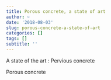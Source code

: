 ```yaml
---
title: Porous concrete, a state of art
author: ~
date: '2018-08-03'
slug: porous-concrete-a-state-of-art
categories: []
tags: []
subtitle: ''
---
```


A state of the art : Pervious concrete

<!--more-->

Porous concrete
